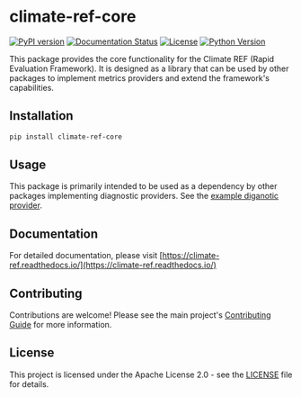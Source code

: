 # climate-ref-core

[![PyPI version](https://badge.fury.io/py/climate-ref-core.svg)](https://badge.fury.io/py/climate-ref-core)
[![Documentation Status](https://readthedocs.org/projects/climate-ref/badge/?version=latest)](https://climate-ref.readthedocs.io/en/latest/?badge=latest)
[![License](https://img.shields.io/badge/License-Apache%202.0-blue.svg)](https://opensource.org/licenses/Apache-2.0)
[![Python Version](https://img.shields.io/badge/python-3.11%2B-blue)](https://www.python.org/downloads/)

This package provides the core functionality for the Climate REF (Rapid Evaluation Framework).
It is designed as a library that can be used by other packages to implement metrics providers and extend the framework's capabilities.

## Installation


```bash
pip install climate-ref-core
```


## Usage

This package is primarily intended to be used as a dependency by other packages implementing diagnostic providers.
See the [example diganotic provider](https://github.com/Climate-REF/climate-ref/tree/main/packages/ref-metrics-example).


## Documentation

For detailed documentation, please visit [https://climate-ref.readthedocs.io/](https://climate-ref.readthedocs.io/)

## Contributing

Contributions are welcome! Please see the main project's [Contributing Guide](https://climate-ref.readthedocs.io/en/latest/contributing/) for more information.

## License

This project is licensed under the Apache License 2.0 - see the [LICENSE](LICENSE) file for details.
